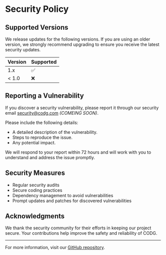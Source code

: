 # Security Policy

## Supported Versions

We release updates for the following versions. If you are using an older version, we strongly recommend upgrading to ensure you receive the latest security updates.

| Version | Supported          |
| ------- | ------------------ |
| 1.x     | :white_check_mark: |
| < 1.0   | :x:                |

## Reporting a Vulnerability

If you discover a security vulnerability, please report it through our security email [security@codg.com](mailto:security@codg.com) *(COMEING SOON)*. 

Please include the following details:
- A detailed description of the vulnerability.
- Steps to reproduce the issue.
- Any potential impact.

We will respond to your report within 72 hours and will work with you to understand and address the issue promptly.

## Security Measures

- Regular security audits
- Secure coding practices
- Dependency management to avoid vulnerabilities
- Prompt updates and patches for discovered vulnerabilities

## Acknowledgments

We thank the security community for their efforts in keeping our project secure. Your contributions help improve the safety and reliability of CODG.

---

For more information, visit our [GitHub repository](https://github.com/pratyush0898/CODG).
